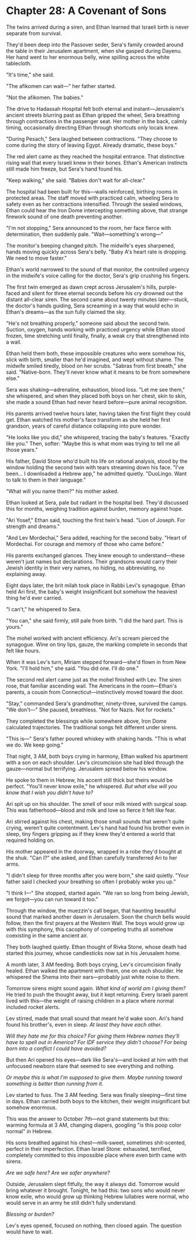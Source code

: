 # Chapter 28: A Covenant of Sons

The twins arrived during a siren, and Ethan learned that Israeli birth is never separate from survival.

They'd been deep into the Passover seder, Sera's family crowded around the table in their Jerusalem apartment, when she gasped during Dayenu. Her hand went to her enormous belly, wine spilling across the white tablecloth.

"It's time," she said.

"The afikomen can wait—" her father started.

"Not the afikomen. The babies."

The drive to Hadassah Hospital felt both eternal and instant—Jerusalem's ancient streets blurring past as Ethan gripped the wheel, Sera breathing through contractions in the passenger seat. Her mother in the back, calmly timing, occasionally directing Ethan through shortcuts only locals knew.

"During Pesach," Sera laughed between contractions. "They choose to come during the story of leaving Egypt. Already dramatic, these boys."

The red alert came as they reached the hospital entrance. That distinctive rising wail that every Israeli knew in their bones. Ethan's American instincts still made him freeze, but Sera's hand found his.

"Keep walking," she said. "Babies don't wait for all-clear."

The hospital had been built for this—walls reinforced, birthing rooms in protected areas. The staff moved with practiced calm, wheeling Sera to safety even as her contractions intensified. Through the sealed windows, Ethan could hear the Iron Dome intercepting something above, that strange firework sound of one death preventing another.

"I'm not stopping," Sera announced to the room, her face fierce with determination, then suddenly pale. "Wait—something's wrong—"

The monitor's beeping changed pitch. The midwife's eyes sharpened, hands moving quickly across Sera's belly. "Baby A's heart rate is dropping. We need to move faster."

Ethan's world narrowed to the sound of that monitor, the controlled urgency in the midwife's voice calling for the doctor, Sera's grip crushing his fingers.

The first twin emerged as dawn crept across Jerusalem's hills, purple-faced and silent for three eternal seconds before his cry drowned out the distant all-clear siren. The second came about twenty minutes later—stuck, the doctor's hands guiding, Sera screaming in a way that would echo in Ethan's dreams—as the sun fully claimed the sky.

"He's not breathing properly," someone said about the second twin. Suction, oxygen, hands working with practiced urgency while Ethan stood frozen, time stretching until finally, finally, a weak cry that strengthened into a wail.

Ethan held them both, these impossible creatures who were somehow his, slick with birth, smaller than he'd imagined, and wept without shame. The midwife smiled tiredly, blood on her scrubs. "Sabras from first breath," she said. "Native-born. They'll never know what it means to be from somewhere else."

Sera was shaking—adrenaline, exhaustion, blood loss. "Let me see them," she whispered, and when they placed both boys on her chest, skin to skin, she made a sound Ethan had never heard before—pure animal recognition.

His parents arrived twelve hours later, having taken the first flight they could get. Ethan watched his mother's face transform as she held her first grandson, years of careful distance collapsing into pure wonder.

"He looks like you did," she whispered, tracing the baby's features. "Exactly like you." Then, softer: "Maybe this is what mom was trying to tell me all those years."

His father, David Stone who'd built his life on rational analysis, stood by the window holding the second twin with tears streaming down his face. "I've been... I downloaded a Hebrew app," he admitted quietly. "DuoLingo. Want to talk to them in their language."

"What will you name them?" his mother asked.

Ethan looked at Sera, pale but radiant in the hospital bed. They'd discussed this for months, weighing tradition against burden, memory against hope.

"Ari Yosef," Ethan said, touching the first twin's head. "Lion of Joseph. For strength and dreams."

"And Lev Mordechai," Sera added, reaching for the second baby. "Heart of Mordechai. For courage and memory of those who came before."

His parents exchanged glances. They knew enough to understand—these weren't just names but declarations. Their grandsons would carry their Jewish identity in their very names, no hiding, no abbreviating, no explaining away.

Eight days later, the brit milah took place in Rabbi Levi's synagogue. Ethan held Ari first, the baby's weight insignificant but somehow the heaviest thing he'd ever carried.

"I can't," he whispered to Sera.

"You can," she said firmly, still pale from birth. "I did the hard part. This is yours."

The mohel worked with ancient efficiency. Ari's scream pierced the synagogue. Wine on tiny lips, gauze, the marking complete in seconds that felt like hours.

When it was Lev's turn, Miriam stepped forward—she'd flown in from New York. "I'll hold him," she said. "You did one. I'll do one."

The second red alert came just as the mohel finished with Lev. The siren rose, that familiar ascending wail. The Americans in the room—Ethan's parents, a cousin from Connecticut—instinctively moved toward the door.

"Stay," commanded Sera's grandmother, ninety-three, survived the camps. "We don't—" She paused, breathless. "Not for Nazis. Not for rockets."

They completed the blessings while somewhere above, Iron Dome calculated trajectories. The traditional songs felt different under sirens.

"This is—" Sera's father poured whiskey with shaking hands. "This is what we do. We keep going."

That night, 3 AM, both boys crying in harmony, Ethan walked his apartment with a son on each shoulder. Lev's circumcision site had bled through the gauze—normal but terrifying. Jerusalem spread below his window.

He spoke to them in Hebrew, his accent still thick but theirs would be perfect. "You'll never know exile," he whispered. *But what else will you know that I wish you didn't have to?*

Ari spit up on his shoulder. The smell of sour milk mixed with surgical soap. This was fatherhood—blood and milk and love so fierce it felt like fear.

Ari stirred against his chest, making those small sounds that weren't quite crying, weren't quite contentment. Lev's hand had found his brother even in sleep, tiny fingers gripping as if they knew they'd entered a world that required holding on.

His mother appeared in the doorway, wrapped in a robe they'd bought at the shuk. "Can I?" she asked, and Ethan carefully transferred Ari to her arms.

"I didn't sleep for three months after you were born," she said quietly. "Your father said I checked your breathing so often I probably woke you up."

"I think I—" She stopped, started again. "We ran so long from being Jewish, we forgot—you can run toward it too."


Through the window, the muezzin's call began, that haunting beautiful sound that marked another dawn in Jerusalem. Soon the church bells would follow, then the first prayers at the Western Wall. The boys would grow up with this symphony, this cacophony of competing truths all somehow coexisting in the same ancient air.


They both laughed quietly. Ethan thought of Rivka Stone, whose death had started this journey, whose candlesticks now sat in his Jerusalem home.

A month later, 3 AM feeding. Both boys crying, Lev's circumcision finally healed. Ethan walked the apartment with them, one on each shoulder. He whispered the Shema into their ears—probably just white noise to them.

Tomorrow sirens might sound again. *What kind of world am I giving them?* He tried to push the thought away, but it kept returning. Every Israeli parent lived with this—the weight of raising children in a place where normal included rocket alerts.

Lev stirred, made that small sound that meant he'd wake soon. Ari's hand found his brother's, even in sleep. *At least they have each other.*

*Will they hate me for this choice? For giving them Hebrew names they'll have to spell out in America? For IDF service they didn't choose? For being born into a conflict I could have avoided?*

But then Ari opened his eyes—dark like Sera's—and looked at him with that unfocused newborn stare that seemed to see everything and nothing. 

*Or maybe this is what I'm supposed to give them. Maybe running toward something is better than running from it.*

Lev started to fuss. The 3 AM feeding. Sera was finally sleeping—first time in days. Ethan carried both boys to the kitchen, their weight insignificant but somehow enormous. 

This was the answer to October 7th—not grand statements but this: warming formula at 3 AM, changing diapers, googling "is this poop color normal" in Hebrew.

His sons breathed against his chest—milk-sweet, sometimes shit-scented, perfect in their imperfection. Ethan Israel Stone: exhausted, terrified, completely committed to this impossible place where even birth came with sirens.

*Are we safe here? Are we safer anywhere?* 

Outside, Jerusalem slept fitfully, the way it always did. Tomorrow would bring whatever it brought. Tonight, he had this: two sons who would never know exile, who would grow up thinking Hebrew lullabies were normal, who would serve in an army he still didn't fully understand.

*Blessing or burden?* 

Lev's eyes opened, focused on nothing, then closed again. The question would have to wait.
